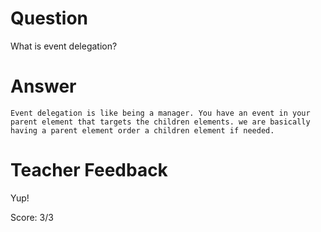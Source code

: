 # Question
What is event delegation?

# Answer
    Event delegation is like being a manager. You have an event in your parent element that targets the children elements. we are basically having a parent element order a children element if needed. 

# Teacher Feedback

Yup!

Score: 3/3